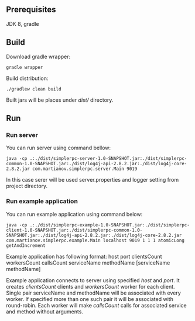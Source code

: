 ## Prerequisites

JDK 8, gradle

## Build

Download gradle wrapper:

```
gradle wrapper
```

Build distribution:

```
./gradlew clean build
```

Built jars will be places under *dist/* directory.

## Run

### Run server

You can run server using command bellow:
```
java -cp .:./dist/simplerpc-server-1.0-SNAPSHOT.jar:./dist/simplerpc-common-1.0-SNAPSHOT.jar:./dist/log4j-api-2.8.2.jar:./dist/log4j-core-2.8.2.jar com.martianov.simplerpc.server.Main 9019
```
In this case serer will be used server.properties and logger setting from project directory.

### Run example application

You can run example application using command below:

```
java -cp .:./dist/simplerpc-example-1.0-SNAPSHOT.jar:./dist/simplerpc-client-1.0-SNAPSHOT.jar:./dist/simplerpc-common-1.0-SNAPSHOT.jar:./dist/log4j-api-2.8.2.jar:./dist/log4j-core-2.8.2.jar com.martianov.simplerpc.example.Main localhost 9019 1 1 1 atomicLong getAndIncrement
```

Example application has following format: host port clientsCount workersCount callsCount serviceName methodName [serviceName methodName]

Example application connects to server using specified *host* and *port*. It creates *clientsCount* clients and *workersCount* worker for each client.
Single pair serviceName and methodName will be associated with every worker. If specified more than one such pair it will be associated with round-robin.
Each worker will make *callsCount* calls for associated service and method without arguments.
